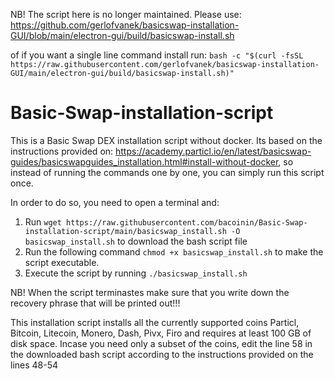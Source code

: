 NB! The script here is no longer maintained. Please use:
https://github.com/gerlofvanek/basicswap-installation-GUI/blob/main/electron-gui/build/basicswap-install.sh

of if you want a single line command install run:
`bash -c "$(curl -fsSL https://raw.githubusercontent.com/gerlofvanek/basicswap-installation-GUI/main/electron-gui/build/basicswap-install.sh)"`



# Basic-Swap-installation-script
This is a Basic Swap DEX installation script without docker. Its based on the instructions provided on:
https://academy.particl.io/en/latest/basicswap-guides/basicswapguides_installation.html#install-without-docker, so instead of running the commands one by one, you can simply run this script once. 

In order to do so, you need to open a terminal and:

1. Run `wget https://raw.githubusercontent.com/bacoinin/Basic-Swap-installation-script/main/basicswap_install.sh -O basicswap_install.sh` to download the bash script file
2. Run the following command `chmod +x basicswap_install.sh` to make the script executable.
3. Execute the script by running `./basicswap_install.sh`

NB! When the script terminastes make sure that you write down the recovery phrase that will be printed out!!!

This installation script installs all the currently supported coins Particl, Bitcoin, Litecoin, Monero, Dash, Pivx, Firo and requires at least 100 GB of disk space. Incase you need only a subset of the coins, edit the line 58 in the downloaded bash script according to the instructions provided on the lines 48-54 

